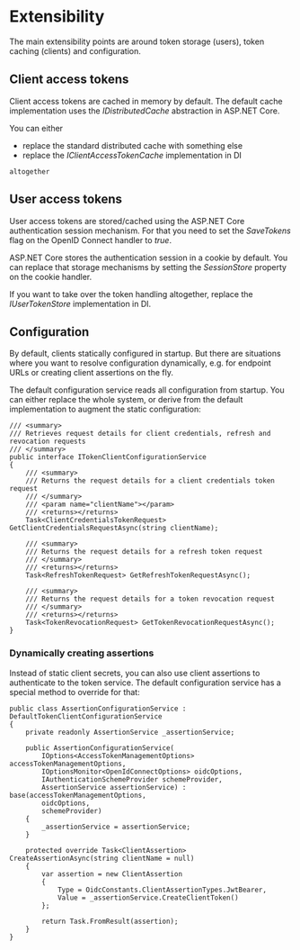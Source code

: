 Extensibility
=============

The main extensibility points are around token storage (users), token
caching (clients) and configuration.

Client access tokens
--------------------

Client access tokens are cached in memory by default. The default cache
implementation uses the *IDistributedCache* abstraction in ASP.NET Core.

You can either

-   replace the standard distributed cache with something else
-   replace the *IClientAccessTokenCache* implementation in DI
```
altogether
```

User access tokens
------------------

User access tokens are stored/cached using the ASP.NET Core
authentication session mechanism. For that you need to set the
*SaveTokens* flag on the OpenID Connect handler to *true*.

ASP.NET Core stores the authentication session in a cookie by default.
You can replace that storage mechanisms by setting the *SessionStore*
property on the cookie handler.

If you want to take over the token handling altogether, replace the
*IUserTokenStore* implementation in DI.

Configuration
-------------

By default, clients statically configured in startup. But there are
situations where you want to resolve configuration dynamically, e.g. for
endpoint URLs or creating client assertions on the fly.

The default configuration service reads all configuration from startup.
You can either replace the whole system, or derive from the default
implementation to augment the static configuration:

```
/// <summary>
/// Retrieves request details for client credentials, refresh and revocation requests
/// </summary>
public interface ITokenClientConfigurationService
{
    /// <summary>
    /// Returns the request details for a client credentials token request
    /// </summary>
    /// <param name="clientName"></param>
    /// <returns></returns>
    Task<ClientCredentialsTokenRequest> GetClientCredentialsRequestAsync(string clientName);

    /// <summary>
    /// Returns the request details for a refresh token request
    /// </summary>
    /// <returns></returns>
    Task<RefreshTokenRequest> GetRefreshTokenRequestAsync();

    /// <summary>
    /// Returns the request details for a token revocation request
    /// </summary>
    /// <returns></returns>
    Task<TokenRevocationRequest> GetTokenRevocationRequestAsync();
}
```

### Dynamically creating assertions

Instead of static client secrets, you can also use client assertions to
authenticate to the token service. The default configuration service has
a special method to override for that:

```
public class AssertionConfigurationService : DefaultTokenClientConfigurationService
{
    private readonly AssertionService _assertionService;

    public AssertionConfigurationService(
        IOptions<AccessTokenManagementOptions> accessTokenManagementOptions,
        IOptionsMonitor<OpenIdConnectOptions> oidcOptions,
        IAuthenticationSchemeProvider schemeProvider,
        AssertionService assertionService) : base(accessTokenManagementOptions,
        oidcOptions,
        schemeProvider)
    {
        _assertionService = assertionService;
    }

    protected override Task<ClientAssertion> CreateAssertionAsync(string clientName = null)
    {
        var assertion = new ClientAssertion
        {
            Type = OidcConstants.ClientAssertionTypes.JwtBearer,
            Value = _assertionService.CreateClientToken()
        };

        return Task.FromResult(assertion);
    }
}
```

